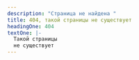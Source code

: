 ```yaml
---
description: "Страница не найдена "
title: 404, такой страницы не существует
headingOne: 404
textOne: |-
  Такой страницы
  не существует
---
```

